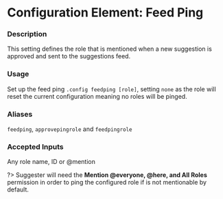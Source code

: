 # Configuration Element: Feed Ping

### Description
This setting defines the role that is mentioned when a new suggestion is approved and sent to the suggestions feed.

### Usage
Set up the feed ping `.config feedping [role]`, setting  `none` as the role will reset the current configuration meaning no roles will be pinged.

### Aliases
`feedping`, `approvepingrole` and `feedpingrole`

### Accepted Inputs
Any role name, ID or @mention

?> Suggester will need the **Mention @everyone, @here, and All Roles** permission in order to ping the configured role if is not mentionable by default.
